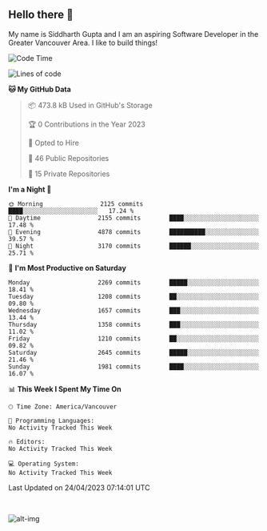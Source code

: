 ## Hello there :wave:

My name is Siddharth Gupta and I am an aspiring Software Developer in the Greater Vancouver Area. I like to build things!

<!-- ![gif](https://github.com/siddg97/siddg97/blob/master/dino.gif) -->

<!--START_SECTION:waka-->
![Code Time](http://img.shields.io/badge/Code%20Time-1%2C875%20hrs%2025%20mins-blue)

![Lines of code](https://img.shields.io/badge/From%20Hello%20World%20I%27ve%20Written-19.0%20million%20lines%20of%20code-blue)

**🐱 My GitHub Data** 

> 📦 473.8 kB Used in GitHub's Storage 
 > 
> 🏆 0 Contributions in the Year 2023
 > 
> 💼 Opted to Hire
 > 
> 📜 46 Public Repositories 
 > 
> 🔑 15 Private Repositories 
 > 
**I'm a Night 🦉** 

```text
🌞 Morning                2125 commits        ████░░░░░░░░░░░░░░░░░░░░░   17.24 % 
🌆 Daytime                2155 commits        ████░░░░░░░░░░░░░░░░░░░░░   17.48 % 
🌃 Evening                4878 commits        ██████████░░░░░░░░░░░░░░░   39.57 % 
🌙 Night                  3170 commits        ██████░░░░░░░░░░░░░░░░░░░   25.71 % 
```
📅 **I'm Most Productive on Saturday** 

```text
Monday                   2269 commits        █████░░░░░░░░░░░░░░░░░░░░   18.41 % 
Tuesday                  1208 commits        ██░░░░░░░░░░░░░░░░░░░░░░░   09.80 % 
Wednesday                1657 commits        ███░░░░░░░░░░░░░░░░░░░░░░   13.44 % 
Thursday                 1358 commits        ███░░░░░░░░░░░░░░░░░░░░░░   11.02 % 
Friday                   1210 commits        ██░░░░░░░░░░░░░░░░░░░░░░░   09.82 % 
Saturday                 2645 commits        █████░░░░░░░░░░░░░░░░░░░░   21.46 % 
Sunday                   1981 commits        ████░░░░░░░░░░░░░░░░░░░░░   16.07 % 
```


📊 **This Week I Spent My Time On** 

```text
🕑︎ Time Zone: America/Vancouver

💬 Programming Languages: 
No Activity Tracked This Week

🔥 Editors: 
No Activity Tracked This Week

💻 Operating System: 
No Activity Tracked This Week
```


 Last Updated on 24/04/2023 07:14:01 UTC
<!--END_SECTION:waka-->

<br>

![alt-img](https://github-readme-stats.vercel.app/api?username=siddg97&count_private=true&theme=nightowl&show_icons=true)

